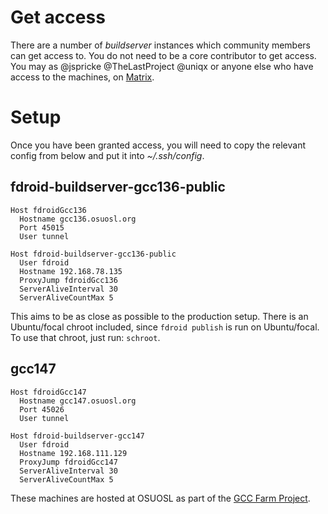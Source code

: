 # Get access

There are a number of _buildserver_ instances which community members can get access to.  You do not need to be a core contributor to get access. You may as @jspricke @TheLastProject @uniqx or anyone else who have access to the machines, on [Matrix](https://matrix.to/#/#fdroid-dev:f-droid.org).

# Setup

Once you have been granted access, you will need to copy the relevant config from below and put it into _~/.ssh/config_.

## fdroid-buildserver-gcc136-public

```config
Host fdroidGcc136
  Hostname gcc136.osuosl.org
  Port 45015
  User tunnel

Host fdroid-buildserver-gcc136-public
  User fdroid
  Hostname 192.168.78.135
  ProxyJump fdroidGcc136
  ServerAliveInterval 30
  ServerAliveCountMax 5
```

This aims to be as close as possible to the production setup.  There is an Ubuntu/focal chroot included, since `fdroid publish` is run on Ubuntu/focal.  To use that chroot, just run: `schroot`.


## gcc147

```config
Host fdroidGcc147
  Hostname gcc147.osuosl.org
  Port 45026
  User tunnel

Host fdroid-buildserver-gcc147
  User fdroid
  Hostname 192.168.111.129
  ProxyJump fdroidGcc147
  ServerAliveInterval 30
  ServerAliveCountMax 5

```

These machines are hosted at OSUOSL as part of the [GCC Farm Project](https://cfarm.tetaneutral.net/machines/list/).
